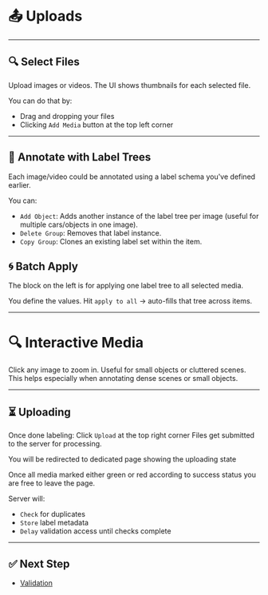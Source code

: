 # 📤 Uploads

<!-- <img src="/docs/assets/" alt="uploads"> -->

---

## 🔍 Select Files

Upload images or videos. The UI shows thumbnails for each selected file.

You can do that by:
 - Drag and dropping your files
 - Clicking `Add Media` button at the top left corner

<!-- <img src="/docs/assets/" alt="uploads_add"> -->
<!-- <img src="/docs/assets/" alt="uploads_drop"> -->

---

## 🧱 Annotate with Label Trees

Each image/video could be annotated using a label schema you've defined earlier.

You can:

- `Add Object`: Adds another instance of the label tree per image (useful for multiple cars/objects in one image).
- `Delete Group`: Removes that label instance.
- `Copy Group`: Clones an existing label set within the item.

<!-- <img src="/docs/assets/" alt="uploads_groups"> -->

## 🌀 Batch Apply
The block on the left is for applying one label tree to all selected media.

You define the values.
Hit `apply to all` → auto-fills that tree across items.

---

# 🔍 Interactive Media

Click any image to zoom in. Useful for small objects or cluttered scenes.
This helps especially when annotating dense scenes or small objects.

<!-- <img src="/docs/assets/" alt="uploads_zoom"> -->

---

## ⏳ Uploading

Once done labeling:
Click `Upload` at the top right corner
Files get submitted to the server for processing.

<!-- <img src="/docs/assets/" alt="uploads_send"> -->

You will be redirected to dedicated page showing the uploading state

<!-- <img src="/docs/assets/" alt="uploads_state"> -->

Once all media marked either green or red according to success status
you are free to leave the page.

<!-- <img src="/docs/assets/" alt="uploads_finish"> -->

Server will:

- `Check` for duplicates
- `Store` label metadata
- `Delay` validation access until checks complete

---

## ✅ Next Step

- [Validation](/docs/validation.md)
